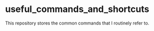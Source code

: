 # useful_commands_and_shortcuts

This repository stores the common commands that I routinely refer to.
